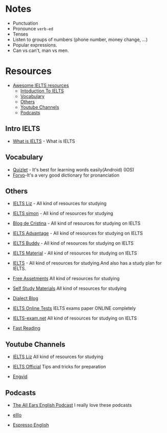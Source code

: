 Notes
====

- Punctuation
- Pronounce `verb-ed`
- Tenses
- Listen to groups of numbers (phone number, money change, …)
- Popular expressions.
- Can vs can't, man vs men.

Resources
====

* [Awesome IELTS resources](#awesome-ielts)
  * [Intoduction To IELTS](#introielts)
  * [Vocabulary](#vocabulary)
  * [Others](#others)
  * [Youtube Channels](#youtubechannels)
  * [Podcasts](#podcasts)

## Intro IELTS

* [What is IELTS](http://takeielts.britishcouncil.org/choose-ielts/what-ielts) - What is IELTS

## Vocabulary

* [Quizlet](https://quizlet.com) - It's best for learning words easily(Android) (IOS)
* [Forvo](http://forvo.com/)-It's a very good dictionary for pronanciation

## Others

* [IELTS Liz](http://ieltsliz.com/) - All kind of resources for studying

* [IELTS simon](http://ielts-simon.com/ielts-help-and-english-pr/) - All kind of resources for studying

* [Blog de Cristina](http://www.cristinacabal.com/) - All kind of resources for studying on IELTS

* [IELTS Advantage](http://ieltsadvantage.com/) - All kind of resources for studying on IELTS

* [IELTS Buddy](http://www.ieltsbuddy.com/) - All kind of resources for studying on IELTS

* [IELTS Material](http://ieltsmaterial.com/) - All kind of resources for studying on IELTS

* [IELTS](http://ieltsielts.com/more/study-plans/) - All kind of resources for studying.And also has a study plan for IELTS.

* [Free Assetments](http://www.canadavisa.com/ielts/free-practice-tests.html) All kind of resources for studying

* [Self Study Materials](http://selfstudymaterials.com/) All kind of resources for studying

* [Dialect Blog](http://dialectblog.com/)

* [IELTS Online Tests](https://ieltsonlinetests.com/) IELTS exams paper ONLINE completely

* [IELTS-exam.net](https://www.ielts-exam.net/) All kind of resources for studying on IELTS

* [Fast Reading](https://www.huffingtonpost.com/tim-ferriss/speed-reading_b_5317784.html)

## Youtube Channels

* [IELTS Liz](https://www.youtube.com/user/ieltsliz) All kind of resources for studying

* [IELTS Official](https://www.youtube.com/user/IELTSOfficial) Tips and tricks for preparation

* [Engvid](https://www.engvid.com/)

## Podcasts

* [The All Ears English Podcast](https://www.allearsenglish.com/) I really love these podcasts

* [elllo](http://elllo.org/)

* [Espresso English](https://www.espressoenglish.net/)

